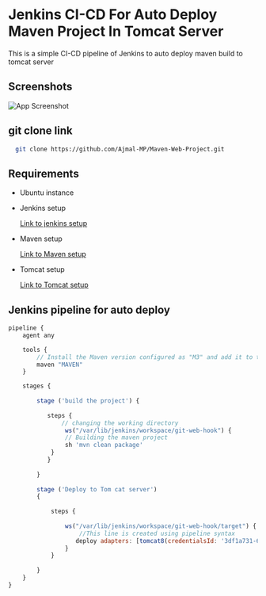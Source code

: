 
# Jenkins CI-CD For Auto Deploy Maven Project In Tomcat Server

This is a simple CI-CD pipeline of Jenkins to auto deploy maven build to tomcat server

## Screenshots

![App Screenshot](https://i.postimg.cc/PJkrMT5m/jenkins-maven-tomcat.png)

## git clone link


```bash
  git clone https://github.com/Ajmal-MP/Maven-Web-Project.git
```

## Requirements

- Ubuntu instance

- Jenkins setup

    [Link to jenkins setup](https://www.digitalocean.com/community/tutorials/how-to-install-jenkins-on-ubuntu-20-04)

- Maven setup

    [Link to Maven setup](https://maven.apache.org/guides/getting-started/maven-in-five-minutes.html)

- Tomcat setup
   
    [Link to Tomcat setup](https://www.digitalocean.com/community/tutorials/how-to-install-apache-tomcat-10-on-ubuntu-20-04)

## Jenkins pipeline for auto deploy

```javascript
pipeline {
    agent any

    tools {
        // Install the Maven version configured as "M3" and add it to the path.
        maven "MAVEN"
    }

    stages {
        
        stage ('build the project') {
           
           steps {
               // changing the working directory
                ws("/var/lib/jenkins/workspace/git-web-hook") {
                // Building the maven project
                sh 'mvn clean package'
            }
           }
            
        }
        
        stage ('Deploy to Tom cat server')
        {
            
            steps {
                
                ws("/var/lib/jenkins/workspace/git-web-hook/target") {
                    //This line is created using pipeline syntax
                   deploy adapters: [tomcat8(credentialsId: '3df1a731-66fa-4ff8-93ca-17fabe99a6ae', path: '', url: 'http://18.181.184.20:8080')], contextPath: 'maven-sample', war: '**/*.war'
                }
            }
            
        }
    }
}
```



  
    




